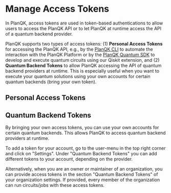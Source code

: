 # Manage Access Tokens

In PlanQK, access tokens are used in token-based authentications to allow users to access the PlanQK API or to let PlanQK at runtime access the API of a quantum backend provider.

PlanQK supports two types of access tokens:
(1) **Personal Access Tokens**
for accessing the PlanQK API, e.g., by the [PlanQK CLI](cli-reference.md) to automate the interaction with the PlanQK Platform or by the [PlanQK Quantum SDK](sdk-reference.md) to develop and execute quantum circuits using our Qiskit extension, and
(2) **Quantum Backend Tokens**
to allow PlanQK accessing the API of quantum backend providers at runtime.
This is especially useful when you want to execute your quantum solutions using your own accounts for certain quantum backends (bring your own token).

## Personal Access Tokens

## Quantum Backend Tokens

By bringing your own access tokens, you can use your own accounts for certain quantum backends.
This allows PlanQK to access quantum backend providers at runtime.

<LoomVideo url="https://www.loom.com/embed/25663a0e9a594f1a8e92a68de64f35d6?sid=6b59ae19-3d55-4754-94cc-f102ade591aa"/>

To add a token for your account, go to the user-menu in the top right corner and click on "Settings".
Under "Quantum Backend Tokens" you can add different tokens to your account, depending on the provider.

Alternatively, when you are an owner or maintainer of an organization, you can provide access tokens in the section "Quantum Backend Tokens" of your organization settings.
If provided, every member of the organization can run circuits/jobs with these access tokens.
